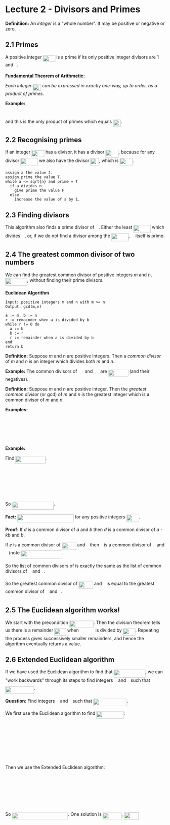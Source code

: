 # Lecture 2 - Divisors and Primes

**Definitiion:** An _integer_ is a "whole number". It may be positive or
negative or zero.

## 2.1 Primes

A positive integer <img src="https://rawgit.com/dylanpinn/MAT1830/master//lectures/tex/85d11c1326adcab7f42dd2e11a15feb6.svg?invert_in_darkmode" align=middle width=38.407545000000006pt height=21.18732pt/> is a prime if its only positive integer divisors are
1 and <img src="https://rawgit.com/dylanpinn/MAT1830/master//lectures/tex/2ec6e630f199f589a2402fdf3e0289d5.svg?invert_in_darkmode" align=middle width=8.270625000000004pt height=14.155350000000013pt/>.

**Fundamental Theorem of Arithmetic:**

_Each integer <img src="https://rawgit.com/dylanpinn/MAT1830/master//lectures/tex/2e0be7ab9f7f002587464f2558250bdb.svg?invert_in_darkmode" align=middle width=25.570875pt height=21.18732pt/> can be expressed in exactly one-way, up to order, as a
product of primes._

**Example:**

<p align="center"><img src="https://rawgit.com/dylanpinn/MAT1830/master//lectures/tex/a4e21697bfbb92d03862cdfdd7df937f.svg?invert_in_darkmode" align=middle width=139.72563pt height=11.9634735pt/></p>

and this is the only product of primes which equals <img src="https://rawgit.com/dylanpinn/MAT1830/master//lectures/tex/505b66e1b09c0768b24d75a07ca0b389.svg?invert_in_darkmode" align=middle width=24.657765pt height=21.18732pt/>.

## 2.2 Recognising primes

If an integer <img src="https://rawgit.com/dylanpinn/MAT1830/master//lectures/tex/64a72b8c9c5b8f75fec2f7108bae6bc2.svg?invert_in_darkmode" align=middle width=40.003755pt height=21.18732pt/> has a divisor, it has a divisor <img src="https://rawgit.com/dylanpinn/MAT1830/master//lectures/tex/8997bc199c09dda0023c357ca8445b7f.svg?invert_in_darkmode" align=middle width=40.917195pt height=24.99551999999999pt/>, because
for any divisor <img src="https://rawgit.com/dylanpinn/MAT1830/master//lectures/tex/ba08ddb1d5bf689d2aee11f0a495022e.svg?invert_in_darkmode" align=middle width=54.17247pt height=24.99551999999999pt/> we also have the divisor <img src="https://rawgit.com/dylanpinn/MAT1830/master//lectures/tex/1af293634edec3587edb297c499394d2.svg?invert_in_darkmode" align=middle width=26.775375000000004pt height=24.65759999999998pt/>, which is <img src="https://rawgit.com/dylanpinn/MAT1830/master//lectures/tex/28dc3cc94458a926eac7587d57d0ea4b.svg?invert_in_darkmode" align=middle width=40.917195pt height=24.99551999999999pt/>.

```
assign a the value 2.
assign prime the value T.
while a <= sqrt{n} and prime = T
  if a divides n
    give prime the value F
  else
    increase the value of a by 1.
```

## 2.3 Finding divisors

This algorithm also finds a prime divisor of <img src="https://rawgit.com/dylanpinn/MAT1830/master//lectures/tex/55a049b8f161ae7cfeb0197d75aff967.svg?invert_in_darkmode" align=middle width=9.867000000000003pt height=14.155350000000013pt/>. Either the least <img src="https://rawgit.com/dylanpinn/MAT1830/master//lectures/tex/21273ee69ce7aaaabe5f0a14164bb8c3.svg?invert_in_darkmode" align=middle width=54.17247pt height=24.99551999999999pt/> which divides <img src="https://rawgit.com/dylanpinn/MAT1830/master//lectures/tex/55a049b8f161ae7cfeb0197d75aff967.svg?invert_in_darkmode" align=middle width=9.867000000000003pt height=14.155350000000013pt/>, or, if we do not find a divisor among the <img src="https://rawgit.com/dylanpinn/MAT1830/master//lectures/tex/21273ee69ce7aaaabe5f0a14164bb8c3.svg?invert_in_darkmode" align=middle width=54.17247pt height=24.99551999999999pt/>, <img src="https://rawgit.com/dylanpinn/MAT1830/master//lectures/tex/55a049b8f161ae7cfeb0197d75aff967.svg?invert_in_darkmode" align=middle width=9.867000000000003pt height=14.155350000000013pt/> itself is prime.

## 2.4 The greatest common divisor of two numbers

We can find the greatest common divisor of positive integers _m_ and _n_,
<img src="https://rawgit.com/dylanpinn/MAT1830/master//lectures/tex/dd89cf45792ccc4ac610e2d3d65c4966.svg?invert_in_darkmode" align=middle width=69.04887pt height=24.65759999999998pt/>, without finding their prime divisors.

**Euclidean Algorithm**


```
Input: positive integers m and n with m >= n
Output: gcd(m,n)

a := m, b := n
r := remainder when a is divided by b
while r != 0 do
  a := b
  b := r
  r := remainder when a is divided by b
end
return b
```

**Definition:** Suppose _m_ and _n_ are positive integers. Then a _common
divisor_ of _m_ and _n_ is an integer which divides both _m_ and _n_.

**Example:** The common divisors of <img src="https://rawgit.com/dylanpinn/MAT1830/master//lectures/tex/08f4ed92f27cec32cdd7a6ecd580f9e7.svg?invert_in_darkmode" align=middle width=16.438455000000005pt height=21.18732pt/> and <img src="https://rawgit.com/dylanpinn/MAT1830/master//lectures/tex/f2ebeadd36ad2620cbe7f02c861c9da3.svg?invert_in_darkmode" align=middle width=16.438455000000005pt height=21.18732pt/> are <img src="https://rawgit.com/dylanpinn/MAT1830/master//lectures/tex/71d29c6eff9b1337eaff85f73d5d2b5f.svg?invert_in_darkmode" align=middle width=63.013830000000006pt height=21.18732pt/> (and their
negatives).

**Definition:** Suppose _m_ and _n_ are positive integer. Then the _greatest
common divisor_ (or gcd) of _m_ and _n_ is the greatest integer which is a
common divisor of _m_ and _n_.

**Examples:**

<p align="center"><img src="https://rawgit.com/dylanpinn/MAT1830/master//lectures/tex/2730ee0cc9a266f1f399882cf7fc23ae.svg?invert_in_darkmode" align=middle width=115.98179999999999pt height=16.438356pt/></p>
<p align="center"><img src="https://rawgit.com/dylanpinn/MAT1830/master//lectures/tex/ef958b4778dddad32206511f813671b2.svg?invert_in_darkmode" align=middle width=107.762655pt height=16.438356pt/></p>
<p align="center"><img src="https://rawgit.com/dylanpinn/MAT1830/master//lectures/tex/9a2a9f64c586de7578bb948d738b9b81.svg?invert_in_darkmode" align=middle width=107.762655pt height=16.438356pt/></p>

**Example:**

Find <img src="https://rawgit.com/dylanpinn/MAT1830/master//lectures/tex/ea8d1d5fa76b935eec9f3813bf9fe222.svg?invert_in_darkmode" align=middle width=94.06419pt height=24.65759999999998pt/>.

<p align="center"><img src="https://rawgit.com/dylanpinn/MAT1830/master//lectures/tex/44c27e96b18678f5e2b9792492fa6881.svg?invert_in_darkmode" align=middle width=136.07286pt height=11.9634735pt/></p>
<p align="center"><img src="https://rawgit.com/dylanpinn/MAT1830/master//lectures/tex/ce74d2c5c9ee868fdebc6835cbdf2e22.svg?invert_in_darkmode" align=middle width=127.853715pt height=11.9634735pt/></p>
<p align="center"><img src="https://rawgit.com/dylanpinn/MAT1830/master//lectures/tex/c1b7495ff513cb5def6e51583a059e1d.svg?invert_in_darkmode" align=middle width=119.634405pt height=11.9634735pt/></p>
<p align="center"><img src="https://rawgit.com/dylanpinn/MAT1830/master//lectures/tex/0c1e96bfb3799bda71c0125a452dfdb6.svg?invert_in_darkmode" align=middle width=111.41525999999999pt height=11.9634735pt/></p>

So <img src="https://rawgit.com/dylanpinn/MAT1830/master//lectures/tex/10c90c4f4474999131b6bb4bc63b7779.svg?invert_in_darkmode" align=middle width=131.86288499999998pt height=24.65759999999998pt/>.

**Fact:** <img src="https://rawgit.com/dylanpinn/MAT1830/master//lectures/tex/063bad8b6b3a7be4823146865c74f077.svg?invert_in_darkmode" align=middle width=178.009755pt height=24.65759999999998pt/> for any positive integers <img src="https://rawgit.com/dylanpinn/MAT1830/master//lectures/tex/88436bff22acdecd04360a591e1773dc.svg?invert_in_darkmode" align=middle width=39.431205000000006pt height=22.831379999999992pt/>.

**Proof:** If _d_ is a common divisor of _a_ and _b_ then _d_ is a common
divisor of _a_ - _kb_ and _b_.

If _e_ is a common divisor of <img src="https://rawgit.com/dylanpinn/MAT1830/master//lectures/tex/ed0cc78203bce1b0bf4e800991d5be8e.svg?invert_in_darkmode" align=middle width=44.91052500000001pt height=22.831379999999992pt/> and <img src="https://rawgit.com/dylanpinn/MAT1830/master//lectures/tex/4bdc8d9bcfb35e1c9bfb51fc69687dfc.svg?invert_in_darkmode" align=middle width=7.054855500000005pt height=22.831379999999992pt/> then <img src="https://rawgit.com/dylanpinn/MAT1830/master//lectures/tex/8cd34385ed61aca950a6b06d09fb50ac.svg?invert_in_darkmode" align=middle width=7.6542015000000045pt height=14.155350000000013pt/> is a common divisor of
<img src="https://rawgit.com/dylanpinn/MAT1830/master//lectures/tex/44bc9d542a92714cac84e01cbbb7fd61.svg?invert_in_darkmode" align=middle width=8.689230000000004pt height=14.155350000000013pt/> and <img src="https://rawgit.com/dylanpinn/MAT1830/master//lectures/tex/4bdc8d9bcfb35e1c9bfb51fc69687dfc.svg?invert_in_darkmode" align=middle width=7.054855500000005pt height=22.831379999999992pt/> (note <img src="https://rawgit.com/dylanpinn/MAT1830/master//lectures/tex/3d569890f736388f0579e2cbcc49841c.svg?invert_in_darkmode" align=middle width=130.916775pt height=24.65759999999998pt/>.

So the list of common divisors of is exactly the same as the list of common
divisors of <img src="https://rawgit.com/dylanpinn/MAT1830/master//lectures/tex/44bc9d542a92714cac84e01cbbb7fd61.svg?invert_in_darkmode" align=middle width=8.689230000000004pt height=14.155350000000013pt/> and <img src="https://rawgit.com/dylanpinn/MAT1830/master//lectures/tex/4bdc8d9bcfb35e1c9bfb51fc69687dfc.svg?invert_in_darkmode" align=middle width=7.054855500000005pt height=22.831379999999992pt/>.

So the greatest common divisor of <img src="https://rawgit.com/dylanpinn/MAT1830/master//lectures/tex/ed0cc78203bce1b0bf4e800991d5be8e.svg?invert_in_darkmode" align=middle width=44.91052500000001pt height=22.831379999999992pt/> and <img src="https://rawgit.com/dylanpinn/MAT1830/master//lectures/tex/4bdc8d9bcfb35e1c9bfb51fc69687dfc.svg?invert_in_darkmode" align=middle width=7.054855500000005pt height=22.831379999999992pt/> is equal to the greatest
common divisor of <img src="https://rawgit.com/dylanpinn/MAT1830/master//lectures/tex/44bc9d542a92714cac84e01cbbb7fd61.svg?invert_in_darkmode" align=middle width=8.689230000000004pt height=14.155350000000013pt/> and <img src="https://rawgit.com/dylanpinn/MAT1830/master//lectures/tex/4bdc8d9bcfb35e1c9bfb51fc69687dfc.svg?invert_in_darkmode" align=middle width=7.054855500000005pt height=22.831379999999992pt/>.

## 2.5 The Euclidean algorithm works!

We start with the precondition <img src="https://rawgit.com/dylanpinn/MAT1830/master//lectures/tex/7d9c97a3a0144e296e4b658bf23497e7.svg?invert_in_darkmode" align=middle width=76.354575pt height=21.18732pt/>. Then the division theorem tells
us there is a remainder <img src="https://rawgit.com/dylanpinn/MAT1830/master//lectures/tex/c7eddd374c961b8b9d243b17714ca99a.svg?invert_in_darkmode" align=middle width=36.845490000000005pt height=22.831379999999992pt/> when <img src="https://rawgit.com/dylanpinn/MAT1830/master//lectures/tex/93594010be750c2d9eaa53cbccbcd512.svg?invert_in_darkmode" align=middle width=45.039885pt height=14.155350000000013pt/> is divided by <img src="https://rawgit.com/dylanpinn/MAT1830/master//lectures/tex/b0e0695f1ff82c71419f123f0599bd6b.svg?invert_in_darkmode" align=middle width=38.83935pt height=22.831379999999992pt/>. Repeating
the process gives successively smaller remainders, and hence the algorithm
eventually returns a value.

## 2.6 Extended Euclidean algorithm

If we have used the Euclidean algorithm to find that <img src="https://rawgit.com/dylanpinn/MAT1830/master//lectures/tex/7fedbc9f26a141f88760620c2340a8b5.svg?invert_in_darkmode" align=middle width=99.522555pt height=24.65759999999998pt/>, we can
"work backwards" through its steps to find integers <img src="https://rawgit.com/dylanpinn/MAT1830/master//lectures/tex/44bc9d542a92714cac84e01cbbb7fd61.svg?invert_in_darkmode" align=middle width=8.689230000000004pt height=14.155350000000013pt/> and <img src="https://rawgit.com/dylanpinn/MAT1830/master//lectures/tex/4bdc8d9bcfb35e1c9bfb51fc69687dfc.svg?invert_in_darkmode" align=middle width=7.054855500000005pt height=22.831379999999992pt/> such that <img src="https://rawgit.com/dylanpinn/MAT1830/master//lectures/tex/b3d59374676b6751de3ac28fa881cf3e.svg?invert_in_darkmode" align=middle width=90.60875999999999pt height=22.831379999999992pt/>.

**Question:** Find integers <img src="https://rawgit.com/dylanpinn/MAT1830/master//lectures/tex/44bc9d542a92714cac84e01cbbb7fd61.svg?invert_in_darkmode" align=middle width=8.689230000000004pt height=14.155350000000013pt/> and <img src="https://rawgit.com/dylanpinn/MAT1830/master//lectures/tex/4bdc8d9bcfb35e1c9bfb51fc69687dfc.svg?invert_in_darkmode" align=middle width=7.054855500000005pt height=22.831379999999992pt/> such that <img src="https://rawgit.com/dylanpinn/MAT1830/master//lectures/tex/74f5a237133a26822afe6f4ff0c82486.svg?invert_in_darkmode" align=middle width=107.06817000000001pt height=22.831379999999992pt/>.

We first use the Euclidean algorithm to find <img src="https://rawgit.com/dylanpinn/MAT1830/master//lectures/tex/c3e4a8682dc2bbec737cdde4bd2ed38e.svg?invert_in_darkmode" align=middle width=85.845045pt height=24.65759999999998pt/>:

<p align="center"><img src="https://rawgit.com/dylanpinn/MAT1830/master//lectures/tex/e3797db9684a6a49da5f460177d1f24b.svg?invert_in_darkmode" align=middle width=127.853715pt height=11.9634735pt/></p>
<p align="center"><img src="https://rawgit.com/dylanpinn/MAT1830/master//lectures/tex/7b7cf9e750b058d4b3a153def20f31ce.svg?invert_in_darkmode" align=middle width=119.634405pt height=11.9634735pt/></p>
<p align="center"><img src="https://rawgit.com/dylanpinn/MAT1830/master//lectures/tex/6f84fc666a2f7796d5b08667d8ac63b1.svg?invert_in_darkmode" align=middle width=111.41525999999999pt height=11.9634735pt/></p>
<p align="center"><img src="https://rawgit.com/dylanpinn/MAT1830/master//lectures/tex/372975d7e0806436bcf26717b85bbcce.svg?invert_in_darkmode" align=middle width=103.19611499999999pt height=11.9634735pt/></p>
<p align="center"><img src="https://rawgit.com/dylanpinn/MAT1830/master//lectures/tex/eae4648d8c56fefe8e39e6bbb1fb68ca.svg?invert_in_darkmode" align=middle width=94.976805pt height=11.9634735pt/></p>

Then we use the Extended Euclidean algorithm:

<p align="center"><img src="https://rawgit.com/dylanpinn/MAT1830/master//lectures/tex/d546208700c35b69755e4057d9073be2.svg?invert_in_darkmode" align=middle width=103.19611499999999pt height=11.9634735pt/></p>
<p align="center"><img src="https://rawgit.com/dylanpinn/MAT1830/master//lectures/tex/9194bf689e354a4f17b751b80b92a66b.svg?invert_in_darkmode" align=middle width=293.15055pt height=16.438356pt/></p>
<p align="center"><img src="https://rawgit.com/dylanpinn/MAT1830/master//lectures/tex/f95e227ada13b5b6f2fd2924109b676b.svg?invert_in_darkmode" align=middle width=337.89855pt height=16.438356pt/></p>
<p align="center"><img src="https://rawgit.com/dylanpinn/MAT1830/master//lectures/tex/3b5cf75e3465a4f6b7905ffe29883b5d.svg?invert_in_darkmode" align=middle width=390.86685pt height=16.438356pt/></p>

So <img src="https://rawgit.com/dylanpinn/MAT1830/master//lectures/tex/8603624e693f3ca44ad9eb9aceceea40.svg?invert_in_darkmode" align=middle width=177.168255pt height=21.18732pt/>. One solution is <img src="https://rawgit.com/dylanpinn/MAT1830/master//lectures/tex/5523f67760337baf4a8c451f6f296cdb.svg?invert_in_darkmode" align=middle width=59.83065pt height=21.18732pt/>, <img src="https://rawgit.com/dylanpinn/MAT1830/master//lectures/tex/f81b07aaa43aa98a44ab4536619733b8.svg?invert_in_darkmode" align=middle width=45.410970000000006pt height=22.831379999999992pt/>
